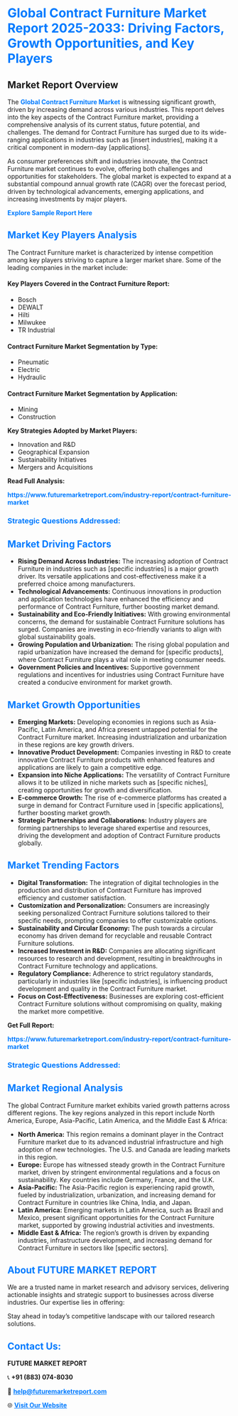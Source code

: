 <h1 style="color: #007BFF;">Global Contract Furniture Market Report 2025-2033: Driving Factors, Growth Opportunities, and Key Players</h1>

<section id="overview">
<h2>Market Report Overview</h2>
<p>The <a href="https://www.futuremarketreport.com/industry-report/contract-furniture-market" style="color: #007BFF; text-decoration: none;"><strong>Global Contract Furniture Market</strong></a> is witnessing significant growth, driven by increasing demand across various industries. This report delves into the key aspects of the Contract Furniture market, providing a comprehensive analysis of its current status, future potential, and challenges. The demand for Contract Furniture has surged due to its wide-ranging applications in industries such as [insert industries], making it a critical component in modern-day [applications].</p>
<p>As consumer preferences shift and industries innovate, the Contract Furniture market continues to evolve, offering both challenges and opportunities for stakeholders. The global market is expected to expand at a substantial compound annual growth rate (CAGR) over the forecast period, driven by technological advancements, emerging applications, and increasing investments by major players.</p>
</section>

<section id="overview">
<p><a href="https://www.futuremarketreport.com/request-sample/reportId=32946" style="color: #007BFF; text-decoration: none;"><strong>Explore Sample Report Here</strong></a></p>
</section>

<section id="key-players">
<h2 style="color: #007BFF;">Market Key Players Analysis</h2>
<p>The Contract Furniture market is characterized by intense competition among key players striving to capture a larger market share. Some of the leading companies in the market include:</p>
<h4>Key Players Covered in the Contract Furniture Report:</h4>
<ul><li>Bosch</li><li>DEWALT</li><li>Hilti</li><li>Milwukee</li><li>TR Industrial</li></ul>
<h4>Contract Furniture Market Segmentation by Type:</h4>
<ul><li>Pneumatic</li><li>Electric</li><li>Hydraulic</li></ul>

<h4>Contract Furniture Market Segmentation by Application:</h4>
<ul><li>Mining</li><li>Construction</li></ul>
<p><strong>Key Strategies Adopted by Market Players:</strong></p>
<ul>
<li>Innovation and R&D</li>
<li>Geographical Expansion</li>
<li>Sustainability Initiatives</li>
<li>Mergers and Acquisitions</li>
</ul>
</section>

<section>
<p><strong>Read Full Analysis: </strong></p><a href="https://www.futuremarketreport.com/industry-report/contract-furniture-market" style="color: #007BFF; text-decoration: none;"><strong>https://www.futuremarketreport.com/industry-report/contract-furniture-market</strong></a>
<h3 style="color: #007BFF;">Strategic Questions Addressed:</h3>
</section>

<section id="driving-factors">
<h2 style="color: #007BFF;">Market Driving Factors</h2>
<ul>
<li><strong>Rising Demand Across Industries:</strong> The increasing adoption of Contract Furniture in industries such as [specific industries] is a major growth driver. Its versatile applications and cost-effectiveness make it a preferred choice among manufacturers.</li>
<li><strong>Technological Advancements:</strong> Continuous innovations in production and application technologies have enhanced the efficiency and performance of Contract Furniture, further boosting market demand.</li>
<li><strong>Sustainability and Eco-Friendly Initiatives:</strong> With growing environmental concerns, the demand for sustainable Contract Furniture solutions has surged. Companies are investing in eco-friendly variants to align with global sustainability goals.</li>
<li><strong>Growing Population and Urbanization:</strong> The rising global population and rapid urbanization have increased the demand for [specific products], where Contract Furniture plays a vital role in meeting consumer needs.</li>
<li><strong>Government Policies and Incentives:</strong> Supportive government regulations and incentives for industries using Contract Furniture have created a conducive environment for market growth.</li>
</ul>
</section>

<section id="growth-opportunities">
<h2 style="color: #007BFF;">Market Growth Opportunities</h2>
<ul>
<li><strong>Emerging Markets:</strong> Developing economies in regions such as Asia-Pacific, Latin America, and Africa present untapped potential for the Contract Furniture market. Increasing industrialization and urbanization in these regions are key growth drivers.</li>
<li><strong>Innovative Product Development:</strong> Companies investing in R&D to create innovative Contract Furniture products with enhanced features and applications are likely to gain a competitive edge.</li>
<li><strong>Expansion into Niche Applications:</strong> The versatility of Contract Furniture allows it to be utilized in niche markets such as [specific niches], creating opportunities for growth and diversification.</li>
<li><strong>E-commerce Growth:</strong> The rise of e-commerce platforms has created a surge in demand for Contract Furniture used in [specific applications], further boosting market growth.</li>
<li><strong>Strategic Partnerships and Collaborations:</strong> Industry players are forming partnerships to leverage shared expertise and resources, driving the development and adoption of Contract Furniture products globally.</li>
</ul>
</section>

<section id="trending-factors">
<h2 style="color: #007BFF;">Market Trending Factors</h2>
<ul>
<li><strong>Digital Transformation:</strong> The integration of digital technologies in the production and distribution of Contract Furniture has improved efficiency and customer satisfaction.</li>
<li><strong>Customization and Personalization:</strong> Consumers are increasingly seeking personalized Contract Furniture solutions tailored to their specific needs, prompting companies to offer customizable options.</li>
<li><strong>Sustainability and Circular Economy:</strong> The push towards a circular economy has driven demand for recyclable and reusable Contract Furniture solutions.</li>
<li><strong>Increased Investment in R&D:</strong> Companies are allocating significant resources to research and development, resulting in breakthroughs in Contract Furniture technology and applications.</li>
<li><strong>Regulatory Compliance:</strong> Adherence to strict regulatory standards, particularly in industries like [specific industries], is influencing product development and quality in the Contract Furniture market.</li>
<li><strong>Focus on Cost-Effectiveness:</strong> Businesses are exploring cost-efficient Contract Furniture solutions without compromising on quality, making the market more competitive.</li>
</ul>
</section>

<section>
<p><strong>Get Full Report: </strong></p><a href="https://www.futuremarketreport.com/industry-report/contract-furniture-market" style="color: #007BFF; text-decoration: none;"><strong>https://www.futuremarketreport.com/industry-report/contract-furniture-market</strong></a>
<h3 style="color: #007BFF;">Strategic Questions Addressed:</h3>
</section>


<section id="regional-analysis">
<h2 style="color: #007BFF;">Market Regional Analysis</h2>
<p>The global Contract Furniture market exhibits varied growth patterns across different regions. The key regions analyzed in this report include North America, Europe, Asia-Pacific, Latin America, and the Middle East & Africa:</p>
<ul>
<li><strong>North America:</strong> This region remains a dominant player in the Contract Furniture market due to its advanced industrial infrastructure and high adoption of new technologies. The U.S. and Canada are leading markets in this region.</li>
<li><strong>Europe:</strong> Europe has witnessed steady growth in the Contract Furniture market, driven by stringent environmental regulations and a focus on sustainability. Key countries include Germany, France, and the U.K.</li>
<li><strong>Asia-Pacific:</strong> The Asia-Pacific region is experiencing rapid growth, fueled by industrialization, urbanization, and increasing demand for Contract Furniture in countries like China, India, and Japan.</li>
<li><strong>Latin America:</strong> Emerging markets in Latin America, such as Brazil and Mexico, present significant opportunities for the Contract Furniture market, supported by growing industrial activities and investments.</li>
<li><strong>Middle East & Africa:</strong> The region’s growth is driven by expanding industries, infrastructure development, and increasing demand for Contract Furniture in sectors like [specific sectors].</li>
</ul>
</section>

<footer>
<h2 style="color: #007BFF;">About FUTURE MARKET REPORT</h2>
<p>We are a trusted name in market research and advisory services, delivering actionable insights and strategic support to businesses across diverse industries. Our expertise lies in offering:</p>

<p>Stay ahead in today’s competitive landscape with our tailored research solutions.</p>

<h2 style="color: #007BFF;">Contact Us:</h2>
<p><strong>FUTURE MARKET REPORT</strong></p>
<p>📞 <strong>+91 (883) 074-8030</strong></p>
<p>📧 <strong><a href="mailto:help@futuremarketreport.com" style="color: #007BFF;">help@futuremarketreport.com</a></strong></p>
<p>🌐 <strong><a href="https://www.futuremarketreport.com/" style="color: #007BFF;">Visit Our Website</a></strong></p>
</footer>